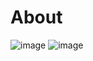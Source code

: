 # About

![image](https://github.com/user-attachments/assets/e59206e9-2d3a-4910-8222-4d9bfbbd3065)
![image](https://github.com/user-attachments/assets/5b598def-06fd-4b1f-b23b-36737b6320ba)
